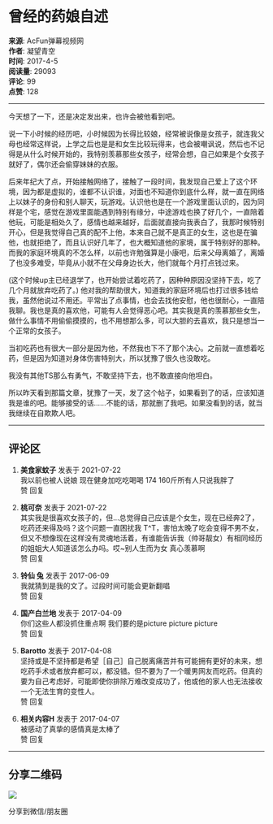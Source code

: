 # 曾经的药娘自述

**来源**: AcFun弹幕视频网  
**作者**: 凝望青空  
**时间**: 2017-4-5  
**阅读量**: 29093  
**评论**: 99  
**点赞**: 128  

---

今天想了一下，还是决定发出来，也许会被他看到吧。

说一下小时候的经历吧，小时候因为长得比较娘，经常被说像是女孩子，就连我父母也经常这样说，上学之后也是是和女生比较玩得来，也会被嘲讽说，然后也不记得是从什么时候开始的，我特别羡慕那些女孩子，经常会想，自己如果是个女孩子就好了，偶尔还会偷穿妹妹的衣服。

后来年纪大了点，开始接触网络了，接触了一段时间，我发现自己爱上了这个环境，因为都是虚拟的，谁都不认识谁，对面也不知道你到底什么样，就一直在网络上以妹子的身份和别人聊天，玩游戏。认识他也是在一个游戏里面认识的，因为同样是个宅，感觉在游戏里面能遇到特别有缘分，中途游戏也换了好几个，一直陪着他玩，可能是相处久了，感情也越来越好，后面就直接向我表白了，我那时候特别开心，但是我觉得自己真的配不上他，本来自己就不是真正的女生，这也是在骗他，也就拒绝了，而且认识好几年了，也大概知道他的家境，属于特别好的那种。而我的家庭环境真的不怎么样，以前也许勉强算是小康吧，后来父母离婚了，离婚了也没多难受，毕竟从小就不在父母身边长大，他们就每个月打点钱过来。

(这个时候up主已经退学了，也开始尝试着吃药了，因种种原因没坚持下去，吃了几个月就放弃吃药了。) 他对我的帮助很大，知道我的家庭环境后也打过很多钱给我，虽然他说过不用还。平常出了点事情，也会去找他安慰，他也很耐心，一直陪我聊。我也是真的喜欢他，可能有人会觉得恶心吧。其实我是真的羡慕那些女生，做什么事情不用偷偷摸摸的，也不用想那么多，可以大胆的去喜欢，我只是想当一个正常的女孩子。

当初吃药也有很大一部分是因为他，不然我也下不了那个决心。之前就一直想着吃药，但是因为知道对身体伤害特别大，所以犹豫了很久也没敢吃。

我没有其他TS那么有勇气，不敢坚持下去，也不敢直接向他坦白。

所以昨天看到那篇文章，犹豫了一天，发了这个帖子，如果看到了的话，应该知道我是谁的吧。能够接受的话……不能的话，那就删了我吧。如果没看到的话，就当我继续在自欺欺人吧。

---

## 评论区

1. **美食家蚊子** 发表于 2021-07-22  
   我以前也被人说娘 现在健身加吃吃喝喝 174 160斤所有人只说我胖了  
   赞 回复

2. **桃可奈** 发表于 2021-07-22  
   其实我是很喜欢女孩子的，但…总觉得自己应该是个女生，现在已经奔2了，吃药还来得及吗？这个问题一直困扰我 T^T，害怕太晚了吃会变得不男不女，但又不想像现在这样没有灵魂地活着，有谁能告诉我（帅哥靓女）有相同经历的姐姐大人知道该怎么办吗。哎~别人生而为女 真心羡慕啊  
   赞 回复

3. **铃仙 兔** 发表于 2017-06-09  
   我就猜到是我的文了。过段时间可能会更新翻唱  
   赞 回复

4. **国产白兰地** 发表于 2017-04-09  
   你们这些人都没抓住重点啊 我们要的是picture picture picture  
   赞 回复

5. **Barotto** 发表于 2017-04-08  
   坚持或是不坚持都是希望［自己］自己脱离痛苦并有可能拥有更好的未来，想吃药手术或者放弃都可以，都没错。但不要为了一个暖男网友而吃药。但真的要为自己考虑好，可能即使你排除万难改变成功了，他或他的家人也无法接收一个无法生育的变性人。  
   赞 回复

6. **相关内容H** 发表于 2017-04-07  
   被感动了真挚的感情真是太棒了  
   赞 回复

---

## 分享二维码

![](https://ksurl.cn/createqrcode?content=https%3A%2F%2Fwww.acfun.cn%2Fa%2Fac3600649%3Ffrom%3Dvideo&contentType=URL&toShortUrl=false&width=98&height=98)

分享到微信/朋友圈